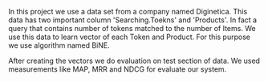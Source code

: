 In this project we use a data set from a company named Diginetica. This data has
two important column 'Searching.Toekns' and 'Products'. In fact a query that
contains number of tokens matched to the number of Items. We use this data to
learn vector of each Token and Product. For this purpose we use algorithm named
BiNE.

After creating the vectors we do evaluation on test section of data. We used
measurements like MAP, MRR and NDCG for evaluate our system.